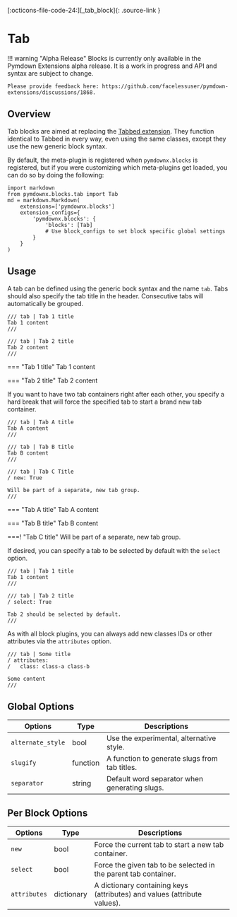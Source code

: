 [:octicons-file-code-24:][_tab_block]{: .source-link }

# Tab

!!! warning "Alpha Release"
    Blocks is currently only available in the Pymdown Extensions alpha release. It is a work in progress and API and
    syntax are subject to change.

    Please provide feedback here: https://github.com/facelessuser/pymdown-extensions/discussions/1868.

## Overview

Tab blocks are aimed at replacing the [Tabbed extension](../tabbed.md). They function identical to Tabbed in every way,
even using the same classes, except they use the new generic block syntax.

By default, the meta-plugin is registered when `pymdownx.blocks` is registered, but if you were customizing which
meta-plugins get loaded, you can do so by doing the following:

```py3
import markdown
from pymdownx.blocks.tab import Tab
md = markdown.Markdown(
    extensions=['pymdownx.blocks']
    extension_configs={
        'pymdownx.blocks': {
            'blocks': [Tab]
            # Use block_configs to set block specific global settings
        }
    }
)
```

## Usage

A tab can be defined using the generic bock syntax and the name `tab`. Tabs should also specify the tab title in the
header. Consecutive tabs will automatically be grouped.

``` title="Example: Tabs"
/// tab | Tab 1 title
Tab 1 content
///

/// tab | Tab 2 title
Tab 2 content
///
```

<div class="result" markdown>

<!-- Rendering with old style as we have not switched over to general blocks globally in the documentation -->

=== "Tab 1 title"
    Tab 1 content

=== "Tab 2 title"
    Tab 2 content

</div>

If you want to have two tab containers right after each other, you specify a hard break that will force the specified
tab to start a brand new tab container.

``` title="Example: New Tab Group"
/// tab | Tab A title
Tab A content
///

/// tab | Tab B title
Tab B content
///

/// tab | Tab C Title
/ new: True

Will be part of a separate, new tab group.
///
```

<div class="result" markdown>

<!-- Rendering with old style as we have not switched over to general blocks globally in the documentation -->

=== "Tab A title"
    Tab A content

=== "Tab B title"
    Tab B content

===! "Tab C title"
    Will be part of a separate, new tab group.

</div>

If desired, you can specify a tab to be selected by default with the `select` option.

```
/// tab | Tab 1 title
Tab 1 content
///

/// tab | Tab 2 title
/ select: True

Tab 2 should be selected by default.
///
```

As with all block plugins, you can always add new classes IDs or other attributes via the `attributes` option.

```
/// tab | Some title
/ attributes:
/   class: class-a class-b

Some content
///
```

## Global Options

Options           | Type     | Descriptions
----------------- | -------- | ------------
`alternate_style` | bool     | Use the experimental, alternative style.
`slugify`         | function | A function to generate slugs from tab titles.
`separator`       | string   | Default word separator when generating slugs.

## Per Block Options

Options      | Type       | Descriptions
------------ | ---------- | ------------
`new`        | bool       | Force the current tab to start a new tab container.
`select`     | bool       | Force the given tab to be selected in the parent tab container.
`attributes` | dictionary | A dictionary containing keys (attributes) and values (attribute values).
